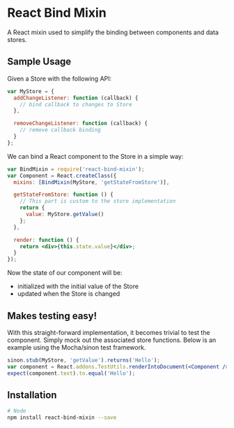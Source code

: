 # React Bind Mixin

A React mixin used to simplify the binding between components and data stores.

## Sample Usage
Given a Store with the following API:
```js
var MyStore = {
  addChangeListener: function (callback) {
    // bind callback to changes to Store
  },

  removeChangeListener: function (callback) {
    // remove callback binding
  }
};
```
We can bind a React component to the Store in a simple way:
```jsx
var BindMixin = require('react-bind-mixin');
var Component = React.createClass({
  mixins: [BindMixin(MyStore, 'getStateFromStore')],

  getStateFromStore: function () {
    // This part is custom to the store implementation
    return {
      value: MyStore.getValue()
    };
  },

  render: function () {
    return <div>{this.state.value}</div>;
  }
});
```

Now the state of our component will be:
* initialized with the initial value of the Store
* updated when the Store is changed

## Makes testing easy!

With this straight-forward implementation, it becomes trivial to test the
component.  Simply mock out the associated store functions.  Below is an
example using the Mocha/sinon test framework.

```jsx
sinon.stub(MyStore, 'getValue').returns('Hello');
var component = React.addons.TestUtils.renderIntoDocument(<Component />);
expect(component.text).to.equal('Hello');
```

## Installation
```bash
# Node
npm install react-bind-mixin --save
```
